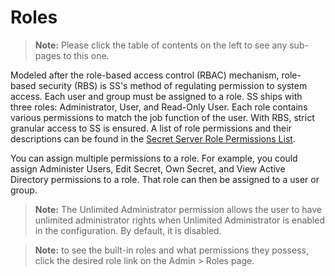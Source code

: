 [title]: # (Roles)
[tags]: # (Roles)
[priority]: # (1000)

# Roles

> **Note:** Please click the table of contents on the left to see any sub-pages to this one.

Modeled after the role-based access control (RBAC) mechanism, role-based security (RBS) is SS's method of regulating permission to system access. Each user and group must be assigned to a role. SS ships with three roles: Administrator, User, and Read-Only User. Each role contains various permissions to match the job function of the user. With RBS, strict granular access to SS is ensured. A list of role permissions and their descriptions can be found in the [Secret Server Role Permissions List](role-permission-list/index.md).

You can assign multiple permissions to a role. For example, you could assign Administer Users, Edit Secret, Own Secret, and View Active Directory permissions to a role. That role can then be assigned to a user or group.

> **Note:** The Unlimited Administrator permission allows the user to have unlimited administrator rights when Unlimited Administrator is enabled in the configuration. By default, it is disabled.

> **Note:** to see the built-in roles and what permissions they possess, click the desired role link on the Admin \> Roles page. 